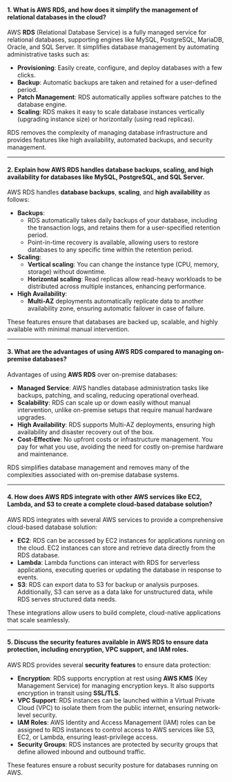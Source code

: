 #### 1. **What is AWS RDS, and how does it simplify the management of relational databases in the cloud?**

AWS **RDS** (Relational Database Service) is a fully managed service for relational databases, supporting engines like MySQL, PostgreSQL, MariaDB, Oracle, and SQL Server. It simplifies database management by automating administrative tasks such as:

- **Provisioning**: Easily create, configure, and deploy databases with a few clicks.
- **Backup**: Automatic backups are taken and retained for a user-defined period.
- **Patch Management**: RDS automatically applies software patches to the database engine.
- **Scaling**: RDS makes it easy to scale database instances vertically (upgrading instance size) or horizontally (using read replicas).

RDS removes the complexity of managing database infrastructure and provides features like high availability, automated backups, and security management.

---

#### 2. **Explain how AWS RDS handles database backups, scaling, and high availability for databases like MySQL, PostgreSQL, and SQL Server.**

AWS RDS handles **database backups**, **scaling**, and **high availability** as follows:

- **Backups**:
    - RDS automatically takes daily backups of your database, including the transaction logs, and retains them for a user-specified retention period.
    - Point-in-time recovery is available, allowing users to restore databases to any specific time within the retention period.
- **Scaling**:
    - **Vertical scaling**: You can change the instance type (CPU, memory, storage) without downtime.
    - **Horizontal scaling**: Read replicas allow read-heavy workloads to be distributed across multiple instances, enhancing performance.
- **High Availability**:
    - **Multi-AZ** deployments automatically replicate data to another availability zone, ensuring automatic failover in case of failure.

These features ensure that databases are backed up, scalable, and highly available with minimal manual intervention.

---

#### 3. **What are the advantages of using AWS RDS compared to managing on-premise databases?**

Advantages of using **AWS RDS** over on-premise databases:

- **Managed Service**: AWS handles database administration tasks like backups, patching, and scaling, reducing operational overhead.
- **Scalability**: RDS can scale up or down easily without manual intervention, unlike on-premise setups that require manual hardware upgrades.
- **High Availability**: RDS supports Multi-AZ deployments, ensuring high availability and disaster recovery out of the box.
- **Cost-Effective**: No upfront costs or infrastructure management. You pay for what you use, avoiding the need for costly on-premise hardware and maintenance.

RDS simplifies database management and removes many of the complexities associated with on-premise database systems.

---

#### 4. **How does AWS RDS integrate with other AWS services like EC2, Lambda, and S3 to create a complete cloud-based database solution?**

AWS RDS integrates with several AWS services to provide a comprehensive cloud-based database solution:

- **EC2**: RDS can be accessed by EC2 instances for applications running on the cloud. EC2 instances can store and retrieve data directly from the RDS database.
- **Lambda**: Lambda functions can interact with RDS for serverless applications, executing queries or updating the database in response to events.
- **S3**: RDS can export data to S3 for backup or analysis purposes. Additionally, S3 can serve as a data lake for unstructured data, while RDS serves structured data needs.

These integrations allow users to build complete, cloud-native applications that scale seamlessly.

---

#### 5. **Discuss the security features available in AWS RDS to ensure data protection, including encryption, VPC support, and IAM roles.**
  
AWS RDS provides several **security features** to ensure data protection:

- **Encryption**: RDS supports encryption at rest using **AWS KMS** (Key Management Service) for managing encryption keys. It also supports encryption in transit using **SSL/TLS**.
- **VPC Support**: RDS instances can be launched within a Virtual Private Cloud (VPC) to isolate them from the public internet, ensuring network-level security.
- **IAM Roles**: AWS Identity and Access Management (IAM) roles can be assigned to RDS instances to control access to AWS services like S3, EC2, or Lambda, ensuring least-privilege access.
- **Security Groups**: RDS instances are protected by security groups that define allowed inbound and outbound traffic.

These features ensure a robust security posture for databases running on AWS.

